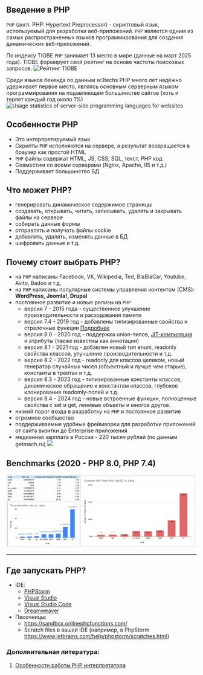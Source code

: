 ## Введение в PHP

`PHP` (англ. PHP: Hypertext Preprocessor) - скриптовый язык, используемый для разработки веб-приложений.
`PHP` является одним из самых распространенных языков программирования для создания динамических веб-приложений.

По индексу TIOBE `PHP` занимает 13 место в мире (данные на март 2025 года). TIOBE формирует свой рейтинг на основе частоты поисковых запросов.
![Рейтинг TIOBE](https://github.com/user-attachments/assets/7838876d-4698-4ac3-b34c-2e37d56a78be)

Среди языков бекенда по данным w3techs PHP много лет надёжно удерживает первое место, являясь основным серверным языком программирования на подавляющем большинстве сайтов (хоть и теряет каждый год около 1%)
![Usage statistics of server-side programming languages for websites](https://github.com/user-attachments/assets/f78bd404-13a7-47fc-8460-5b8baca22992)



## Особенности PHP
- Это интерпретируемый язык
- Скрипты `PHP` исполняются на сервере, а результат возвращается в браузер как простой HTML
- `PHP` файлы содержат HTML, JS, CSS, SQL, текст, PHP код
- Совместим со всеми серверами (Nginx, Apache, IIS и т.д.)
- Поддерживает большинство БД

## Что может PHP?
- генерировать динамическое содержимое страницы
- создавать, открывать, читать, записывать, удалять и закрывать файлы на сервере
- собирать данные формы
- отправлять и получать файлы cookie
- добавлять, удалять, изменять данные в БД
- шифровать данные и т.д.

## Почему стоит выбрать PHP?

- на `PHP` написаны Facebook, VK, Wikipedia, Ted, BlaBlaCar, Youtube, Avito, Badoo и т.д. 
- на `PHP` написаны популярные системы управления контентом (CMS): **WordPress, Joomla!, Drupal**
- постоянное развитие и новые релизы на `PHP`
    - версия 7 - 2015 года - существенное улучшение производительности и расходования памяти
    - версия 7.4 - 2019 год - добавлены типизированные свойства и стрелочные функции [Подробнее](https://www.php.net/manual/ru/migration74.new-features.php#migration74.new-features.core.typed-properties)
    - версия 8.0 - 2020 год - поддержка union-типов, [JIT-компиляция](https://ru.wikipedia.org/wiki/JIT-%D0%BA%D0%BE%D0%BC%D0%BF%D0%B8%D0%BB%D1%8F%D1%86%D0%B8%D1%8F) и атрибуты (также известны как аннотации)
    - версия 8.1 - 2021 год - добавлен новый тип enum, readonly свойства классов, улучшение производительности и т.д.
    - версия 8.2 - 2022 год - readonly для классов целиком, новый генератор случайных чисел (объектный и лучше чем старые), константы в трейтах и т.д.
    - версия 8.3 - 2023 год - типизированные константы классов, динамическое обращение к константам классов, глубокое клонирование readomly-полей и т.д.
    - версия 8.4 - 2024 год - новые встроенные функции, полноценные свойства с set и get, ленивые объекты и многое другое.
- низкий порог входа в разработку на `PHP` и постоянное развитие
- огромное сообщество
- поддерживаемые удобные фреймворки для разработки приложений от сайта визитки до Enterprise приложения
- медианная зарплата в России - 220 тысяч рублей (по данным getmach.ru)
  [![](https://github.com/user-attachments/assets/7de035d0-2bef-4c68-8147-e0d66b7af797)](https://getmatch.ru/salaries/php)






## Benchmarks (2020 - PHP 8.0, PHP 7.4)

[![PYPL](assets/benchmark.png)](https://habr.com/ru/post/532432/)


----------

## Где запускать PHP?

- IDE:
    - [PHPStorm](https://www.jetbrains.com/help/phpstorm/installation-guide.html)
    - [Visual Studio](https://visualstudio.microsoft.com/)
    - [Visual Studio Code](https://code.visualstudio.com/docs/languages/php)
    - [Dreamweaver](https://helpx.adobe.com/dreamweaver/get-started.html)
- Песочницы:
    - https://sandbox.onlinephpfunctions.com/
    - Scratch files в вашей IDE (например, в PhpStorm https://www.jetbrains.com/help/phpstorm/scratches.html)

### Дополнительная литература:
1. [Особенности работы PHP интерпретатора](https://ru.wikipedia.org/wiki/PHP#%D0%9E%D1%81%D0%BE%D0%B1%D0%B5%D0%BD%D0%BD%D0%BE%D1%81%D1%82%D0%B8_%D0%B8%D0%BD%D1%82%D0%B5%D1%80%D0%BF%D1%80%D0%B5%D1%82%D0%B0%D1%82%D0%BE%D1%80%D0%B0)

